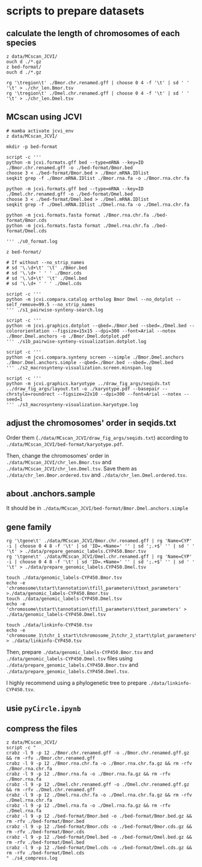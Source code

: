 # scripts to prepare datasets

## calculate the length of chromosomes of each species

```shell
z data/MCscan_JCVI/
ouch d ./*.gz
z bed-format/
ouch d ./*.gz

rg '\tregion\t' ./Bmor.chr.renamed.gff | choose 0 4 -f '\t' | sd ' ' '\t' > ./chr_len.Bmor.tsv
rg '\tregion\t' ./Dmel.chr.renamed.gff | choose 0 4 -f '\t' | sd ' ' '\t' > ./chr_len.Dmel.tsv
```

## MCscan using JCVI

```shell
# mamba activate jcvi_env
z data/MCscan_JCVI/

mkdir -p bed-format

script -c '''
python -m jcvi.formats.gff bed --type=mRNA --key=ID ./Bmor.chr.renamed.gff -o ./bed-format/Bmor.bed
choose 3 < ./bed-format/Bmor.bed > ./Bmor.mRNA.IDlist
seqkit grep -f ./Bmor.mRNA.IDlist ./Bmor.rna.fa -o ./Bmor.rna.chr.fa

python -m jcvi.formats.gff bed --type=mRNA --key=ID ./Dmel.chr.renamed.gff -o ./bed-format/Dmel.bed
choose 3 < ./bed-format/Dmel.bed > ./Dmel.mRNA.IDlist
seqkit grep -f ./Dmel.mRNA.IDlist ./Dmel.rna.fa -o ./Dmel.rna.chr.fa

python -m jcvi.formats.fasta format ./Bmor.rna.chr.fa ./bed-format/Bmor.cds
python -m jcvi.formats.fasta format ./Dmel.rna.chr.fa ./bed-format/Dmel.cds

''' ./s0_format.log

z bed-format/

# If without --no_strip_names
# sd '\.\d+\t' '\t' ./Bmor.bed
# sd '\.\d+ ' ' ' ./Bmor.cds
# sd '\.\d+\t' '\t' ./Dmel.bed
# sd '\.\d+ ' ' ' ./Dmel.cds

script -c '''
python -m jcvi.compara.catalog ortholog Bmor Dmel --no_dotplot --self_remove=99.5 --no_strip_names
''' ./s1_pairwise-synteny-search.log

script -c '''
python -m jcvi.graphics.dotplot --qbed=./Bmor.bed --sbed=./Dmel.bed --colororientation --figsize=15x15 --dpi=300 --font=Arial --notex ./Bmor.Dmel.anchors -o ./Bmor.Dmel.dotplot.pdf
''' ./s1b_pairwise-synteny-visualization.dotplot.log

script -c '''
python -m jcvi.compara.synteny screen --simple ./Bmor.Dmel.anchors ./Bmor.Dmel.anchors.simple --qbed=./Bmor.bed --sbed=./Dmel.bed
''' ./s2_macrosynteny-visualization.screen.minspan.log

script -c '''
python -m jcvi.graphics.karyotype ../draw_fig_args/seqids.txt ../draw_fig_args/layout.txt -o ./karyotype.pdf --basepair --chrstyle=roundrect --figsize=22x10 --dpi=300 --font=Arial --notex --seed=1
''' ./s3_macrosynteny-visualization.karyotype.log

```

## adjust the chromosomes' order in seqids.txt

Order them (`./data/MCscan_JCVI/draw_fig_args/seqids.txt`) according to `./data/MCscan_JCVI/bed-format/karyotype.pdf`.

Then, change the chromosomes' order in `./data/MCscan_JCVI/chr_len.Bmor.tsv` and `./data/MCscan_JCVI/chr_len.Dmel.tsv`. Save them as `./data/chr_len.Bmor.ordered.tsv` and `./data/chr_len.Dmel.ordered.tsv`.

## about .anchors.sample

It should be in `./data/MCscan_JCVI/bed-format/Bmor.Dmel.anchors.simple`

## gene family

```shell
rg '\tgene\t' ./data/MCscan_JCVI/Bmor.chr.renamed.gff | rg 'Name=CYP' -i | choose 0 4 8 -f '\t' | sd 'ID=.+Name=' '' | sd ';.+$' '' | sd ' ' '\t' > ./data/prepare_genomic_labels.CYP450.Bmor.tsv
rg '\tgene\t' ./data/MCscan_JCVI/Dmel.chr.renamed.gff | rg 'Name=CYP' -i | choose 0 4 8 -f '\t' | sd 'ID=.+Name=' '' | sd ';.+$' '' | sd ' ' '\t' > ./data/prepare_genomic_labels.CYP450.Dmel.tsv

touch ./data/genomic_labels-CYP450.Bmor.tsv
echo -e 'chromosome\tstart\tannotation\tfill_parameters\ttext_parameters' >./data/genomic_labels-CYP450.Bmor.tsv
touch ./data/genomic_labels-CYP450.Dmel.tsv
echo -e 'chromosome\tstart\tannotation\tfill_parameters\ttext_parameters' > ./data/genomic_labels-CYP450.Dmel.tsv

touch ./data/linkinfo-CYP450.tsv
echo -e 'chromosome_1\tchr_1_start\tchromosome_2\tchr_2_start\tplot_parameters\tcomment' > ./data/linkinfo-CYP450.tsv

```

Then, prepare `./data/genomic_labels-CYP450.Bmor.tsv` and `./data/genomic_labels-CYP450.Dmel.tsv` files using `./data/prepare_genomic_labels.CYP450.Bmor.tsv` and `./data/prepare_genomic_labels.CYP450.Dmel.tsv`.

I highly recommend using a phylogenetic tree to prepare `./data/linkinfo-CYP450.tsv`.

## usie `pyCircle.ipynb`

## compress the files

```shell
z data/MCscan_JCVI/
script -c "
crabz -l 9 -p 12 ./Bmor.chr.renamed.gff -o ./Bmor.chr.renamed.gff.gz && rm -rfv ./Bmor.chr.renamed.gff
crabz -l 9 -p 12 ./Bmor.rna.chr.fa -o ./Bmor.rna.chr.fa.gz && rm -rfv ./Bmor.rna.chr.fa
crabz -l 9 -p 12 ./Bmor.rna.fa -o ./Bmor.rna.fa.gz && rm -rfv ./Bmor.rna.fa
crabz -l 9 -p 12 ./Dmel.chr.renamed.gff -o ./Dmel.chr.renamed.gff.gz && rm -rfv ./Dmel.chr.renamed.gff
crabz -l 9 -p 12 ./Dmel.rna.chr.fa -o ./Dmel.rna.chr.fa.gz && rm -rfv ./Dmel.rna.chr.fa
crabz -l 9 -p 12 ./Dmel.rna.fa -o ./Dmel.rna.fa.gz && rm -rfv ./Dmel.rna.fa
crabz -l 9 -p 12 ./bed-format/Bmor.bed -o ./bed-format/Bmor.bed.gz && rm -rfv ./bed-format/Bmor.bed
crabz -l 9 -p 12 ./bed-format/Bmor.cds -o ./bed-format/Bmor.cds.gz && rm -rfv ./bed-format/Bmor.cds
crabz -l 9 -p 12 ./bed-format/Dmel.bed -o ./bed-format/Dmel.bed.gz && rm -rfv ./bed-format/Dmel.bed
crabz -l 9 -p 12 ./bed-format/Dmel.cds -o ./bed-format/Dmel.cds.gz && rm -rfv ./bed-format/Dmel.cds
" ./s4_compress.log
```
